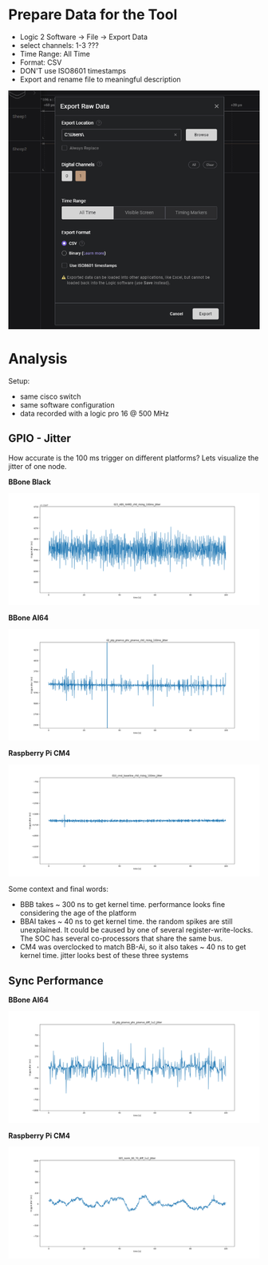 # Prepare Data for the Tool

- Logic 2 Software -> File -> Export Data
- select channels: 1-3 ???
- Time Range: All Time
- Format: CSV
- DON'T use ISO8601 timestamps
- Export and rename file to meaningful description

![logic_export](media/sw_logic2_export.png)

# Analysis

Setup: 
- same cisco switch
- same software configuration
- data recorded with a logic pro 16 @ 500 MHz

## GPIO - Jitter 

How accurate is the 100 ms trigger on different platforms? Lets visualize the jitter of one node.

**BBone Black**

![GPIO-Jitter-BBB](media/analysis_jitter_BBB_023_ABS_HARD_ch0_rising_100ms_jitter.png)

**BBone AI64**

![GPIO-Jitter-BBAI](media/analysis_jitter_AI64_02_ptp_piservo_phc_piservo_ch0_rising_100ms_jitter.png)

**Raspberry Pi CM4**

![GPIO-Jitter-RPiCM4](media/analysis_jitter_CM4_010_cm4_baseline_ch0_rising_100ms_jitter.png)

Some context and final words:
- BBB takes ~ 300 ns to get kernel time. performance looks fine considering the age of the platform
- BBAI takes ~ 40 ns to get kernel time. the random spikes are still unexplained. It could be caused by one of several register-write-locks. The SOC has several co-processors that share the same bus. 
- CM4 was overclocked to match BB-Ai, so it also takes ~ 40 ns to get kernel time. jitter looks best of these three systems

## Sync Performance


**BBone AI64**

![Sync-BBAI](media/analysis_sync_AI64_02_ptp_piservo_phc_piservo_diff_1u2_jitter.png)

**Raspberry Pi CM4**

![Sync-RPiCM4](media/analysis_sync_CM4_005_norm_80_70_diff_1u2_jitter.png)
